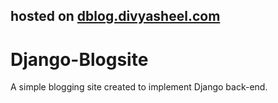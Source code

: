 ## hosted on [dblog.divyasheel.com](http://dblog.divyasheel.com)

# Django-Blogsite
A simple blogging site created to implement Django back-end.
